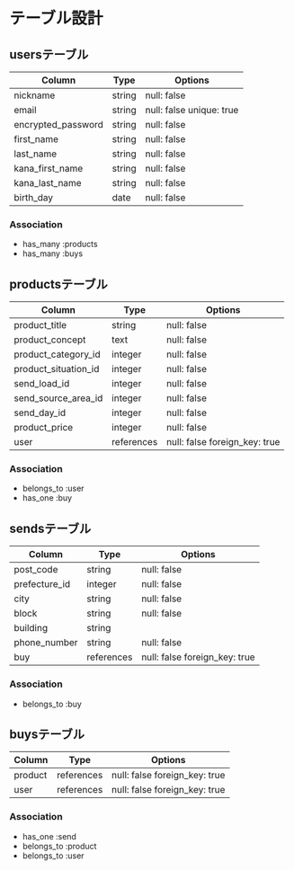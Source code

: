 # テーブル設計


## usersテーブル

|       Column       |     Type     |             Options            |
| ------------------ | ------------ | ------------------------------ |
| nickname           |    string    | null: false                    |
| email              |    string    | null: false  unique: true      |
| encrypted_password |    string    | null: false                    |
| first_name         |    string    | null: false                    |
| last_name          |    string    | null: false                    |
| kana_first_name    |    string    | null: false                    |
| kana_last_name     |    string    | null: false                    |
| birth_day          |    date      | null: false                    |

### Association
- has_many :products
- has_many :buys




## productsテーブル

|        Column        |     Type     |             Options            |
| -------------------- | ------------ | ------------------------------ |
| product_title        |    string    | null: false                    |
| product_concept      |     text     | null: false                    |
| product_category_id  |    integer   | null: false                    |
| product_situation_id |    integer   | null: false                    |
| send_load_id         |    integer   | null: false                    |
| send_source_area_id  |    integer   | null: false                    |
| send_day_id          |    integer   | null: false                    |
| product_price        |    integer   | null: false                    |
| user                 |  references  | null: false  foreign_key: true |

### Association
- belongs_to :user
- has_one :buy




## sendsテーブル

|       Column       |     Type     |             Options            |
| ------------------ | ------------ | ------------------------------ |
| post_code          |    string    | null: false                    |
| prefecture_id      |    integer   | null: false                    |
| city               |    string    | null: false                    |
| block              |    string    | null: false                    |
| building           |    string    |                                |
| phone_number       |    string    | null: false                    |
| buy                |  references  | null: false  foreign_key: true |

### Association
- belongs_to :buy




## buysテーブル

|       Column       |     Type     |             Options            |
| ------------------ | ------------ | ------------------------------ |
| product            |  references  | null: false  foreign_key: true |
| user               |  references  | null: false  foreign_key: true |

### Association
- has_one :send
- belongs_to :product
- belongs_to :user
